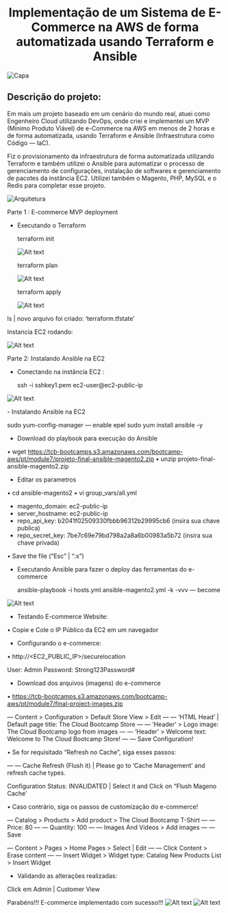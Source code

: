 <p align="center">
  <h1 align="center">Implementação de um Sistema de E-Commerce na AWS de forma automatizada usando Terraform e Ansible</h1>
</p>

![Capa](./PORTFOLIOPROJETO_AWSMODULO7_CAPA-220624-162854.png)

## Descrição do projeto:
Em mais um projeto baseado em um cenário do mundo real, atuei como Engenheiro Cloud utilizando DevOps, onde criei e implementei um MVP (Mínimo Produto Viável) de e-Commerce na AWS em menos de 2 horas e de forma automatizada, usando Terraform e Ansible (Infraestrutura como Código — IaC).

Fiz o provisionamento da infraestrutura de forma automatizada utilizando Terraform e também utilizei o Ansible para automatizar o processo de gerenciamento de configurações, instalação de softwares e gerenciamento de pacotes da instância EC2. Utilizei também o Magento, PHP, MySQL e o Redis para completar esse projeto.

![Arquitetura](./PORTFOLIOPROJETO_AWSMODULO7_ARQUITETURA-220624-162854.png)

Parte 1 : E-commerce MVP deployment

- Executando o Terraform

    <p>terraform init<p>

    ![Alt text](image.png)
    <p>terraform plan<p>

    ![Alt text](image-1.png)
    <p>terraform apply<p>

    ![Alt text](image-2.png)

<p>ls | novo arquivo foi criado: ‘terraform.tfstate’<p>

<p>Instancia EC2 rodando:<p>

![Alt text](image-3.png)

Parte 2: Instalando Ansible na EC2

- Conectando na instância EC2 :

    <p>ssh -i sshkey1.pem ec2-user@ec2-public-ip<p>

![Alt text](image-4.png)

<p>- Instalando Ansible na EC2<p>

sudo yum-config-manager — enable epel
sudo yum install ansible -y

- Download do playbook para execução do Ansible

• wget https://tcb-bootcamps.s3.amazonaws.com/bootcamp-aws/pt/module7/projeto-final-ansible-magento2.zip
• unzip projeto-final-ansible-magento2.zip

- Editar os parametros

• cd ansible-magento2
• vi group_vars/all.yml

* magento_domain: ec2-public-ip
* server_hostname: ec2-public-ip
* repo_api_key: b2041f02509330fbbb96312b29995cb6 (insira sua chave publica)
* repo_secret_key: 7be7c69e79bd798a2a8a6b00983a5b72 (insira sua chave privada)

• Save the file (“Esc” | “:x”)

- Executando Ansible para fazer o deploy das ferramentas do e-commerce

    ansible-playbook -i hosts.yml ansible-magento2.yml -k -vvv — become

![Alt text](image-5.png)

- Testando E-commerce Website:

• Copie e Cole o IP Público da EC2 em um navegador

- Configurando o e-commerce:

• http://<EC2_PUBLIC_IP>/securelocation

User: Admin
Password: Strong123Password#

- Download dos arquivos (imagens) do e-commerce

• https://tcb-bootcamps.s3.amazonaws.com/bootcamp-aws/pt/module7/final-project-images.zip

— Content > Configuration > Default Store View > Edit
— — ‘HTML Head’ | Default page title: The Cloud Bootcamp Store
— — ‘Header’ > Logo image: The Cloud Bootcamp logo from images
— — ‘Header’ > Welcome text: Welcome to The Cloud Bootcamp Store!
— — Save Configuration!

• Se for requisitado “Refresh no Cache”, siga esses passos:

— — Cache Refresh (Flush it) | Please go to ‘Cache Management’ and refresh cache types.

Configuration Status: INVALIDATED | Select it and Click on “Flush Mageno Cache’

• Caso contrário, siga os passos de customização do e-commerce!

— Catalog > Products > Add product > The Cloud Bootcamp T-Shirt
— — Price: 80
— — Quantity: 100
— — Images And Videos > Add images
— — Save

— Content > Pages > Home Pages > Select | Edit
— — Click Content > Erase content
— — Insert Widget > Widget type: Catalog New Products List > Insert Widget

- Validando as alterações realizadas:

Click em Admin | Customer View

Parabéns!!! E-commerce implementado com sucesso!!!
![Alt text](image-6.png)
![Alt text](image-7.png)